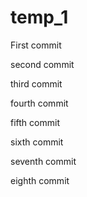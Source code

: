 # temp_1

First commit

second commit

third commit

fourth commit

fifth commit

sixth commit

seventh commit

eighth commit
